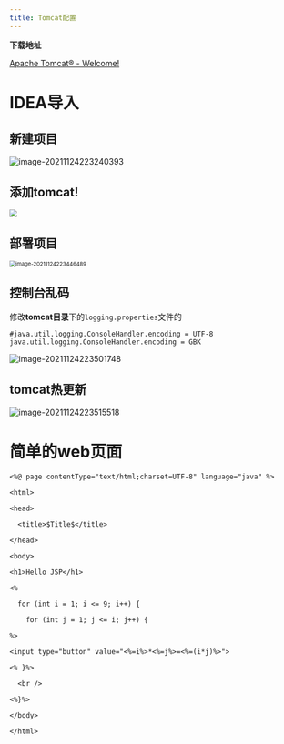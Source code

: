 ```yaml
---
title: Tomcat配置
---
```

**下载地址**

[Apache Tomcat® - Welcome!](https://tomcat.apache.org/)

# IDEA导入

## 新建项目

![image-20211124223240393](https://note-1259190304.cos.ap-chengdu.myqcloud.com/note/image-20211124223240393.png)

## 添加tomcat!

<img src="https://note-1259190304.cos.ap-chengdu.myqcloud.com/note/image-20211124223308753.png" style="zoom:80%;" />

## 部署项目

<img src="D:\xunleidownload\imgSave-master\imgSave-master\note\image-20211124223446489.png" alt="image-20211124223446489" style="zoom:67%;" />

## 控制台乱码

修改**tomcat目录**下的`logging.properties`文件的

```React
#java.util.logging.ConsoleHandler.encoding = UTF-8
java.util.logging.ConsoleHandler.encoding = GBK
```

![image-20211124223501748](https://note-1259190304.cos.ap-chengdu.myqcloud.com/note/image-20211124223501748.png)



## tomcat热更新

![image-20211124223515518](https://note-1259190304.cos.ap-chengdu.myqcloud.com/note/202111271738701.png)

# 简单的web页面

```React
<%@ page contentType="text/html;charset=UTF-8" language="java" %>

<html>

<head>

  <title>$Title$</title>

</head>

<body>

<h1>Hello JSP</h1>

<%

  for (int i = 1; i <= 9; i++) {

    for (int j = 1; j <= i; j++) {

%>

<input type="button" value="<%=i%>*<%=j%>=<%=(i*j)%>">

<% }%>

  <br />

<%}%>

</body>

</html>
```